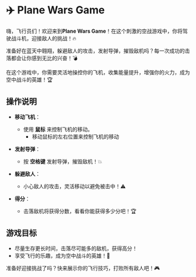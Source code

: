 # ✈️ Plane Wars Game

嗨，飞行员们！欢迎来到**Plane Wars Game**！在这个刺激的空战游戏中，你将驾驶战斗机，迎接敌人的挑战！🔥

准备好在蓝天中翱翔，躲避敌人的攻击，发射导弹，摧毁敌机吗？每一次成功的击落都会让你感到无比的兴奋！💣

在这个游戏中，你需要灵活地操控你的飞机，收集能量提升，增强你的火力，成为空中战斗的英雄！🏆

## 操作说明

- **移动飞机**：
  - 使用 **鼠标** 来控制飞机的移动。
    - 移动鼠标的左右位置来控制飞机的移动

- **发射导弹**：
  - 按 **空格键** 发射导弹，摧毁敌机！💥

- **躲避敌人**：
  - 小心敌人的攻击，灵活移动以避免被击中！⚠️

- **得分**：
  - 击落敌机将获得分数，看看你能获得多少分吧！🏆

## 游戏目标

- 尽量生存更长时间，击落尽可能多的敌机，获得高分！
- 享受飞行的乐趣，成为空中战斗的英雄！🌟

准备好迎接挑战了吗？快来展示你的飞行技巧，打败所有敌人吧！🎮
